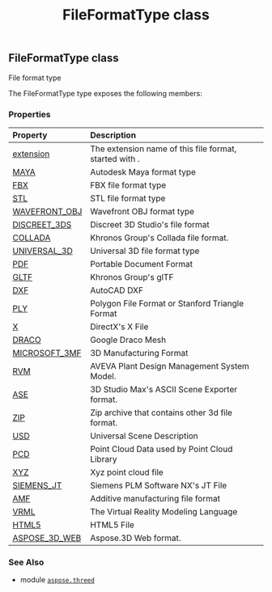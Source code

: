 ﻿---
title: FileFormatType class
second_title: Aspose.3D for Python via .NET API References
description: 
type: docs
weight: 80
url: /python-net/aspose.threed/fileformattype/
is_root: false
---

## FileFormatType class

File format type



The FileFormatType type exposes the following members:

### Properties
| Property | Description |
| :- | :- |
| [extension](/3d/python-net/aspose.threed/fileformattype/extension) | The extension name of this file format, started with . |
| [MAYA](/3d/python-net/aspose.threed/fileformattype/maya) | Autodesk Maya format type |
| [FBX](/3d/python-net/aspose.threed/fileformattype/fbx) | FBX file format type |
| [STL](/3d/python-net/aspose.threed/fileformattype/stl) | STL file format type |
| [WAVEFRONT_OBJ](/3d/python-net/aspose.threed/fileformattype/wavefront_obj) | Wavefront OBJ format type |
| [DISCREET_3DS](/3d/python-net/aspose.threed/fileformattype/discreet_3ds) | Discreet 3D Studio's file format |
| [COLLADA](/3d/python-net/aspose.threed/fileformattype/collada) | Khronos Group's Collada file format. |
| [UNIVERSAL_3D](/3d/python-net/aspose.threed/fileformattype/universal_3d) | Universal 3D file format type |
| [PDF](/3d/python-net/aspose.threed/fileformattype/pdf) | Portable Document Format |
| [GLTF](/3d/python-net/aspose.threed/fileformattype/gltf) | Khronos Group's glTF |
| [DXF](/3d/python-net/aspose.threed/fileformattype/dxf) | AutoCAD DXF |
| [PLY](/3d/python-net/aspose.threed/fileformattype/ply) | Polygon File Format or Stanford Triangle Format |
| [X](/3d/python-net/aspose.threed/fileformattype/x) | DirectX's X File |
| [DRACO](/3d/python-net/aspose.threed/fileformattype/draco) | Google Draco Mesh |
| [MICROSOFT_3MF](/3d/python-net/aspose.threed/fileformattype/microsoft_3mf) | 3D Manufacturing Format |
| [RVM](/3d/python-net/aspose.threed/fileformattype/rvm) | AVEVA Plant Design Management System Model. |
| [ASE](/3d/python-net/aspose.threed/fileformattype/ase) | 3D Studio Max's ASCII Scene Exporter format. |
| [ZIP](/3d/python-net/aspose.threed/fileformattype/zip) | Zip archive that contains other 3d file format. |
| [USD](/3d/python-net/aspose.threed/fileformattype/usd) | Universal Scene Description |
| [PCD](/3d/python-net/aspose.threed/fileformattype/pcd) | Point Cloud Data used by Point Cloud Library |
| [XYZ](/3d/python-net/aspose.threed/fileformattype/xyz) | Xyz point cloud file |
| [SIEMENS_JT](/3d/python-net/aspose.threed/fileformattype/siemens_jt) | Siemens PLM Software NX's JT File |
| [AMF](/3d/python-net/aspose.threed/fileformattype/amf) | Additive manufacturing file format |
| [VRML](/3d/python-net/aspose.threed/fileformattype/vrml) | The Virtual Reality Modeling Language |
| [HTML5](/3d/python-net/aspose.threed/fileformattype/html5) | HTML5 File |
| [ASPOSE_3D_WEB](/3d/python-net/aspose.threed/fileformattype/aspose_3d_web) | Aspose.3D Web format. |



### See Also
* module [`aspose.threed`](..)
